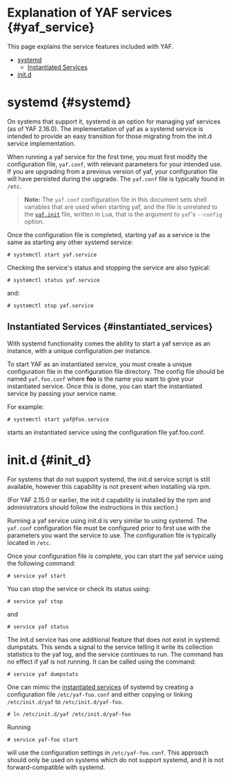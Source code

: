 Explanation of YAF services {#yaf_service}
==========================================

<!--
    Copyright 2024 Carnegie Mellon University
    See license information in LICENSE.txt.
-->
<!--
    @DISTRIBUTION_STATEMENT_BEGIN@
    YAF 2.16

    Copyright 2024 Carnegie Mellon University.

    NO WARRANTY. THIS CARNEGIE MELLON UNIVERSITY AND SOFTWARE ENGINEERING
    INSTITUTE MATERIAL IS FURNISHED ON AN "AS-IS" BASIS. CARNEGIE MELLON
    UNIVERSITY MAKES NO WARRANTIES OF ANY KIND, EITHER EXPRESSED OR IMPLIED,
    AS TO ANY MATTER INCLUDING, BUT NOT LIMITED TO, WARRANTY OF FITNESS FOR
    PURPOSE OR MERCHANTABILITY, EXCLUSIVITY, OR RESULTS OBTAINED FROM USE OF
    THE MATERIAL. CARNEGIE MELLON UNIVERSITY DOES NOT MAKE ANY WARRANTY OF
    ANY KIND WITH RESPECT TO FREEDOM FROM PATENT, TRADEMARK, OR COPYRIGHT
    INFRINGEMENT.

    Licensed under a GNU GPL 2.0-style license, please see LICENSE.txt or
    contact permission@sei.cmu.edu for full terms.

    [DISTRIBUTION STATEMENT A] This material has been approved for public
    release and unlimited distribution.  Please see Copyright notice for
    non-US Government use and distribution.

    This Software includes and/or makes use of Third-Party Software each
    subject to its own license.

    DM24-1063
    @DISTRIBUTION_STATEMENT_END@
-->

This page explains the service features included with YAF.

* [systemd](#systemd)
  * [Instantiated Services](#instantiated_services)
* [init.d](#init_d)

systemd {#systemd}
==================

On systems that support it, systemd is an option for managing yaf services (as
of YAF 2.16.0). The implementation of yaf as a systemd service is intended to
provide an easy transition for those migrating from the init.d service
implementation.

When running a yaf service for the first time, you must first modify the
configuration file, ``yaf.conf``, with relevant parameters for your intended
use. If you are upgrading from a previous version of yaf, your configuration
file will have persisted during the upgrade. The ``yaf.conf`` file is
typically found in ``/etc``.

>   **Note:** The ``yaf.conf`` configuration file in this document sets shell
>   variables that are used when starting yaf, and the file is unrelated to
>   the [``yaf.init``](https://tools.netsa.cert.org/yaf2/yaf.init.html) file,
>   written in Lua, that is the argument to ``yaf``'s ``--config`` option.

Once the configuration file is completed, starting yaf as a service is the
same as starting any other systemd service:

    # systemctl start yaf.service

Checking the service's status and stopping the service are also typical:

    # systemctl status yaf.service

and:

    # systemctl stop yaf.service

Instantiated Services {#instantiated_services}
----------------------------------------------

With systemd functionality comes the ability to start a yaf service as an
instance, with a unique configuration per instance.

To start YAF as an instantiated service, you must create a unique
configuration file in the configuration file directory. The config file
should be named ``yaf.foo.conf`` where **foo** is the name you want to give
your instantiated service. Once this is done, you can start the instantiated
service by passing your service name.

For example:

    # systemctl start yaf@foo.service

starts an instantiated service using the configuration file yaf.foo.conf.

init.d {#init_d}
================

For systems that do not support systemd, the init.d service script is still
available, however this capability is not present when installing via rpm.

(For YAF 2.15.0 or earlier, the init.d capability is installed by the rpm and
administrators should follow the instructions in this section.)

Running a yaf service using init.d is very similar to using systemd. The
``yaf.conf`` configuration file must be configured prior to first use with
the parameters you want the service to use. The configuration file is
typically located in ``/etc``.

Once your configuration file is complete, you can start the yaf service
using the following command:

    # service yaf start

You can stop the service or check its status using:

    # service yaf stop

and

    # service yaf status

The init.d service has one additional feature that does not exist in
systemd: dumpstats. This sends a signal to the service telling it write its
collection statistics to the yaf log, and the service continues to run. The
command has no effect if yaf is not running. It can be called using the
command:

    # service yaf dumpstats

One can mimic the [instantiated services](#instantiated_services) of systemd
by creating a configuration file ``/etc/yaf-foo.conf`` and either copying or
linking ``/etc/init.d/yaf`` to ``/etc/init.d/yaf-foo``.

    # ln /etc/init.d/yaf /etc/init.d/yaf-foo

Running

    # service yaf-foo start

will use the configuration settings in ``/etc/yaf-foo.conf``. This approach
should only be used on systems which do not support systemd, and it is not
forward-compatible with systemd.



[//]: # (Local variables:)
[//]: # (fill-column: 76)
[//]: # (indent-tabs-mode: nil)
[//]: # (sentence-end-double-space: nil)
[//]: # (tab-width: 8)
[//]: # (End:)
